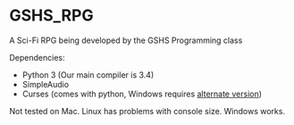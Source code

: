 # GSHS_RPG
A Sci-Fi RPG being developed by the GSHS Programming class

Dependencies:

* Python 3 (Our main compiler is 3.4)
* SimpleAudio
* Curses (comes with python, Windows requires [alternate version](http://www.lfd.uci.edu/~gohlke/pythonlibs/#curses))

Not tested on Mac. Linux has problems with console size. Windows works.

